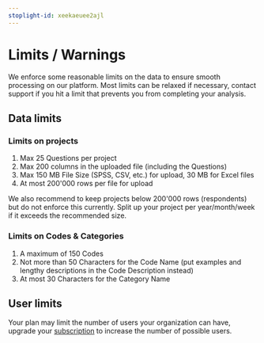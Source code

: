 ```yaml
---
stoplight-id: xeekaeuee2ajl
---
```


# Limits / Warnings

We enforce some reasonable limits on the data to ensure smooth processing on our platform. Most limits can be relaxed if necessary, contact support if you hit a limit that prevents you from completing your analysis.

## Data limits

### Limits on projects
1. Max 25 Questions per project
2. Max 200 columns in the uploaded file (including the Questions)
3. Max 150 MB File Size (SPSS, CSV, etc.) for upload, 30 MB for Excel files
4. At most 200'000 rows per file for upload

We also recommend to keep projects below 200'000 rows (respondents) but do not enforce this currently. Split up your project per year/month/week if it exceeds the recommended size.

### Limits on Codes & Categories
1. A maximum of 150 Codes
2. Not more than 50 Characters for the Code Name (put examples and lengthy descriptions in the Code Description instead)
3. At most 30 Characters for the Category Name

## User limits
Your plan may limit the number of users your organization can have, upgrade your [subscription](https://caplena.com/app/account/subscription) to increase the number of possible users.